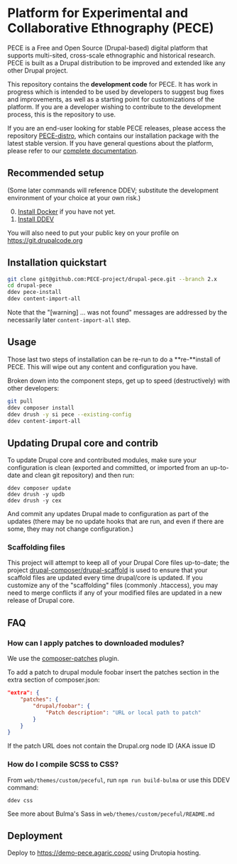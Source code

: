 # Platform for Experimental and Collaborative Ethnography (PECE)

PECE is a Free and Open Source (Drupal-based) digital platform that supports
multi-sited, cross-scale ethnographic and historical research. PECE is built
as a Drupal distribution to be improved and extended like any other Drupal project.

This repository contains the **development code** for PECE. It has work in progress which
is intended to be used by developers to suggest bug fixes and improvements,
as well as a starting point for customizations of the platform. If you are a
developer wishing to contribute to the development process, this is the
repository to use.

If you are an end-user looking for stable PECE releases, please access the repository
[PECE-distro](https://github.com/PECE-project/pece-distro), which contains our
installation package with the latest stable version. If you have general questions about
the platform, please refer to our [complete documentation](https://pece-project.github.io/drupal-pece/).

## Recommended setup

(Some later commands will reference DDEV; substitute the development environment of your choice at your own risk.)

0. [Install Docker](https://ddev.readthedocs.io/en/stable/users/install/docker-installation/) if you have not yet.
1. [Install DDEV](https://ddev.readthedocs.io/en/stable/users/install/ddev-installation/)

You will also need to put your public key on your profile on https://git.drupalcode.org

## Installation quickstart

```bash
git clone git@github.com:PECE-project/drupal-pece.git --branch 2.x
cd drupal-pece
ddev pece-install
ddev content-import-all
```

Note that the "[warning] … was not found" messages are addressed by the necessarily later `content-import-all` step.

## Usage

Those last two steps of installation can be re-run to do a **re-**install of PECE.
This will wipe out any content and configuration you have.

Broken down into the component steps, get up to speed (destructively) with other developers:

```bash
git pull
ddev composer install
ddev drush -y si pece --existing-config
ddev content-import-all
```

## Updating Drupal core and contrib

To update Drupal core and contributed modules, make sure your configuration is clean (exported and committed, or imported from an up-to-date and clean git repository) and then run:

```
ddev composer update
ddev drush -y updb
ddev drush -y cex
```

And commit any updates Drupal made to configuration as part of the updates (there may be no update hooks that are run, and even if there are some, they may not change configuration.)

### Scaffolding files

This project will attempt to keep all of your Drupal Core files up-to-date; the
project [drupal-composer/drupal-scaffold](https://github.com/drupal-composer/drupal-scaffold)
is used to ensure that your scaffold files are updated every time drupal/core is
updated. If you customize any of the "scaffolding" files (commonly .htaccess),
you may need to merge conflicts if any of your modified files are updated in a
new release of Drupal core.

## FAQ

### How can I apply patches to downloaded modules?

We use the [composer-patches](https://github.com/cweagans/composer-patches) plugin.

To add a patch to drupal module foobar insert the patches section in the extra
section of composer.json:
```json
"extra": {
    "patches": {
        "drupal/foobar": {
            "Patch description": "URL or local path to patch"
        }
    }
}
```

If the patch URL does not contain the Drupal.org node ID (AKA issue ID

### How do I compile SCSS to CSS?

From `web/themes/custom/peceful`, run `npm run build-bulma` or use this DDEV command:

```
ddev css
```

See more about Bulma's Sass in `web/themes/custom/peceful/README.md`

## Deployment

Deploy to https://demo-pece.agaric.coop/ using Drutopia hosting.

